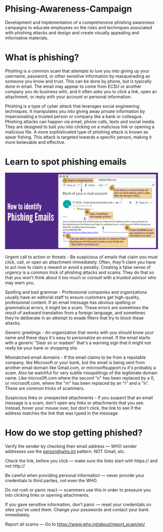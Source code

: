 # Phising-Awareness-Campaign
Development and implementation of a comprehensive phishing awareness campaigns to educate employees on the risks and techniques associated with phishing attacks and design and create visually appealing and informative materials.
# What is phishing?

Phishing is a common scam that attempts to lure you into giving up your username, password, or other sensitive information by masquerading as someone you know and trust. This can be done by phone, but is typically done in email. The email may appear to come from ECSU or another company you do business with, and it often asks you to click a link, open an attachment, or reply with your account or personal information.<p></p>
Phishing is a type of cyber attack that leverages social engineering techniques. It manipulates you into giving away private information by impersonating a trusted person or company like a bank or colleague.
Phishing attacks can happen via email, phone calls, texts and social media. They are designed to bait you into clicking on a malicious link or opening a malicious file.
A more sophisticated type of phishing attack is known as spear fishing. This attack is targeted towards a specific person, making it more believable and effective.

# Learn to spot phishing emails
<div align="center">
  <img src="Phishing.png" alt="Project Image" width = "1400">
</div>

Urgent call to action or threats - Be suspicious of emails that claim you must click, call, or open an attachment immediately. Often, they'll claim you have to act now to claim a reward or avoid a penalty. Creating a false sense of urgency is a common trick of phishing attacks and scams. They do that so that you won't think about it too much or consult with a trusted advisor who may warn you.
<p></p>
Spelling and bad grammar - Professional companies and organizations usually have an editorial staff to ensure customers get high-quality, professional content. If an email message has obvious spelling or grammatical errors, it might be a scam. These errors are sometimes the result of awkward translation from a foreign language, and sometimes they're deliberate in an attempt to evade filters that try to block these attacks.<p></p>

Generic greetings - An organization that works with you should know your name and these days it's easy to personalize an email. If the email starts with a generic "Dear sir or madam" that's a warning sign that it might not really be your bank or shopping site.

Mismatched email domains - If the email claims to be from a reputable company, like Microsoft or your bank, but the email is being sent from another email domain like Gmail.com, or microsoftsupport.ru it's probably a scam. Also be watchful for very subtle misspellings of the legitimate domain name. Like micros0ft.com where the second "o" has been replaced by a 0, or rnicrosoft.com, where the "m" has been replaced by an "r" and a "n". These are common tricks of scammers. 

Suspicious links or unexpected attachments - If you suspect that an email message is a scam, don't open any links or attachments that you see. Instead, hover your mouse over, but don't click, the link to see if the address matches the link that was typed in the message.

# How do we stop getting phished?

Verify the sender by checking their email address — WHO sender addresses use the person@who.int pattern. NOT Gmail, etc.<p></p>
Check the link, before you click — make sure the links start with https:// and not http://<p></p>
Be careful when providing personal information — never provide your credentials to third parties, not even the WHO.<p></p>
Do not rush or panic react — scammers use this in order to pressure you into clicking links or opening attachments.<p></p>
If you gave sensitive information, don’t panic — reset your credentials on sites you've used them. Change your passwords and contact your bank immediately.<p></p>
Report all scams — Go to https://www.who.int/about/report_scam/en/
